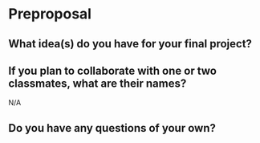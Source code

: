 # Preproposal

## What idea(s) do you have for your final project?



## If you plan to collaborate with one or two classmates, what are their names?

N/A

## Do you have any questions of your own?


